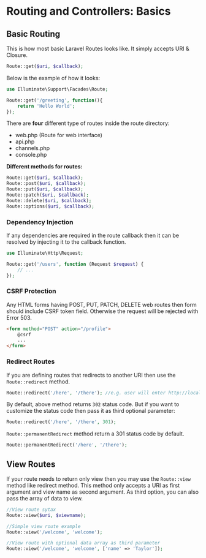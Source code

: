 # Routing and Controllers: Basics

## **Basic Routing**
This is how most basic Laravel Routes looks like. It simply accepts URI & Closure.

```php
Route::get($uri, $callback);
```

Below is the example of how it looks:

```php
use Illuminate\Support\Facades\Route;

Route::get('/greeting', function(){
    return 'Hello World';
});
```

There are **four** different type of routes inside the route directory:

- web.php (Route for web interface)
- api.php
- channels.php
- console.php

 **Different methods for routes:**

```php
Route::get($uri, $callback);
Route::post($uri, $callback);
Route::put($uri, $callback);
Route::patch($uri, $callback);
Route::delete($uri, $callback);
Route::options($uri, $callback);
```

### Dependency Injection

If any dependencies are required in the route callback then it can be resolved by injecting it to the callback function.

```php
use Illuminate\Http\Request;

Route::get('/users', function (Request $request) {
    // ...
});
```

### **CSRF Protection**

Any HTML forms having POST, PUT, PATCH, DELETE web routes then form should include CSRF token field. Otherwise the request will be rejected with Error 503.

```HTML
<form method="POST" action="/profile">
    @csrf
    ...
</form>
```

### **Redirect Routes**

If you are defining routes that redirects to another URI then use the `Route::redirect` method.

```php
Route::redirect('/here', '/there'); //e.g. user will enter http://localhost/here and it will redirect them to http://localhost/there 
```

By default, above method returns `302` status code. But if you want to customize the status code then pass it as third optional parameter:

```php
Route::redirect('/here', '/there', 301);
```

`Route::permanentRedirect` method return a 301 status code by default.

 ```php
Route::permanentRedirect('/here', '/there');
```

## **View Routes**

If your route needs to return only view then you may use the `Route::view` method like redirect method. This method only accepts a URI as first argument and view name as second argument. As third option, you can also pass the array of data to view.

```php
//View route sytax
Route::view($uri, $viewname);

//Simple view route example
Route::view('/welcome', 'welcome');

//View route with optional data array as third parameter
Route::view('/welcome', 'welcome', ['name' => 'Taylor']);
```
